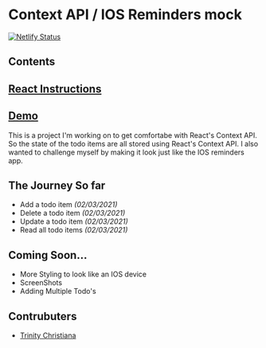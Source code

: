 # Context API / IOS Reminders mock

[![Netlify Status](https://api.netlify.com/api/v1/badges/b8b99f97-60f6-4e91-aad5-32f9870133f0/deploy-status)](https://app.netlify.com/sites/trins-todo/deploys)

## Contents



## [React Instructions](./instructions.md)
## [Demo](https://trins-todo.netlify.app/)

This is a project I'm working on to get comfortabe with React's Context API. So the state of the todo items are all stored using React's Context API. I also wanted to challenge myself by making it look just like the IOS reminders app. 

## The Journey So far
- Add a todo item _(02/03/2021)_
- Delete a todo item _(02/03/2021)_
- Update a todo item _(02/03/2021)_
- Read all todo items _(02/03/2021)_


## Coming Soon...
- More Styling to look like an IOS device
- ScreenShots
- Adding Multiple Todo's

## Contrubuters
- [Trinity Christiana](https://github.com/TrinityChristiana)